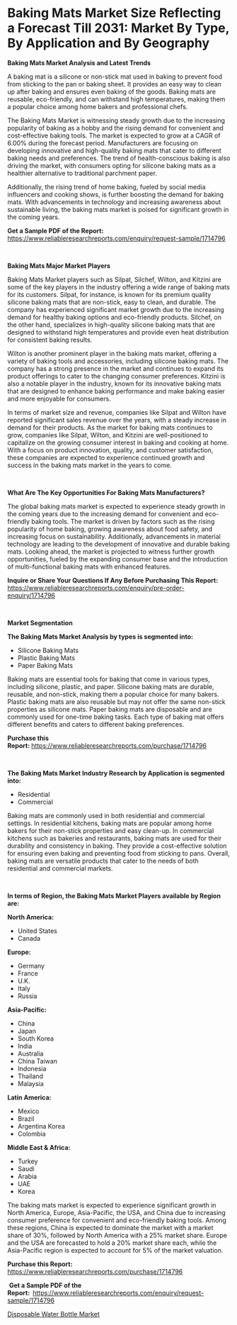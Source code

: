 <p><h1>Baking Mats Market Size Reflecting a Forecast Till 2031: Market By Type, By Application and By Geography</h1></p><p><strong>Baking Mats Market Analysis and Latest Trends</strong></p>
<p><p>A baking mat is a silicone or non-stick mat used in baking to prevent food from sticking to the pan or baking sheet. It provides an easy way to clean up after baking and ensures even baking of the goods. Baking mats are reusable, eco-friendly, and can withstand high temperatures, making them a popular choice among home bakers and professional chefs.</p><p>The Baking Mats Market is witnessing steady growth due to the increasing popularity of baking as a hobby and the rising demand for convenient and cost-effective baking tools. The market is expected to grow at a CAGR of 6.00% during the forecast period. Manufacturers are focusing on developing innovative and high-quality baking mats that cater to different baking needs and preferences. The trend of health-conscious baking is also driving the market, with consumers opting for silicone baking mats as a healthier alternative to traditional parchment paper.</p><p>Additionally, the rising trend of home baking, fueled by social media influencers and cooking shows, is further boosting the demand for baking mats. With advancements in technology and increasing awareness about sustainable living, the baking mats market is poised for significant growth in the coming years.</p></p>
<p><strong>Get a Sample PDF of the Report:&nbsp;</strong> <a href="https://www.reliableresearchreports.com/enquiry/request-sample/1714796">https://www.reliableresearchreports.com/enquiry/request-sample/1714796</a></p>
<p>&nbsp;</p>
<p><strong>Baking Mats Major Market Players</strong></p>
<p><p>Baking Mats Market players such as Silpat, Silchef, Wilton, and Kitzini are some of the key players in the industry offering a wide range of baking mats for its customers. Silpat, for instance, is known for its premium quality silicone baking mats that are non-stick, easy to clean, and durable. The company has experienced significant market growth due to the increasing demand for healthy baking options and eco-friendly products. Silchef, on the other hand, specializes in high-quality silicone baking mats that are designed to withstand high temperatures and provide even heat distribution for consistent baking results.</p><p>Wilton is another prominent player in the baking mats market, offering a variety of baking tools and accessories, including silicone baking mats. The company has a strong presence in the market and continues to expand its product offerings to cater to the changing consumer preferences. Kitzini is also a notable player in the industry, known for its innovative baking mats that are designed to enhance baking performance and make baking easier and more enjoyable for consumers.</p><p>In terms of market size and revenue, companies like Silpat and Wilton have reported significant sales revenue over the years, with a steady increase in demand for their products. As the market for baking mats continues to grow, companies like Silpat, Wilton, and Kitzini are well-positioned to capitalize on the growing consumer interest in baking and cooking at home. With a focus on product innovation, quality, and customer satisfaction, these companies are expected to experience continued growth and success in the baking mats market in the years to come.</p></p>
<p>&nbsp;</p>
<p><strong>What Are The Key Opportunities For Baking Mats Manufacturers?</strong></p>
<p><p>The global baking mats market is expected to experience steady growth in the coming years due to the increasing demand for convenient and eco-friendly baking tools. The market is driven by factors such as the rising popularity of home baking, growing awareness about food safety, and increasing focus on sustainability. Additionally, advancements in material technology are leading to the development of innovative and durable baking mats. Looking ahead, the market is projected to witness further growth opportunities, fueled by the expanding consumer base and the introduction of multi-functional baking mats with enhanced features.</p></p>
<p><strong>Inquire or Share Your Questions If Any Before Purchasing This Report:</strong> <a href="https://www.reliableresearchreports.com/enquiry/pre-order-enquiry/1714796">https://www.reliableresearchreports.com/enquiry/pre-order-enquiry/1714796</a></p>
<p>&nbsp;</p>
<p><strong>Market Segmentation</strong></p>
<p><strong>The Baking Mats Market Analysis by types is segmented into:</strong></p>
<p><ul><li>Silicone Baking Mats</li><li>Plastic Baking Mats</li><li>Paper Baking Mats</li></ul></p>
<p><p>Baking mats are essential tools for baking that come in various types, including silicone, plastic, and paper. Silicone baking mats are durable, reusable, and non-stick, making them a popular choice for many bakers. Plastic baking mats are also reusable but may not offer the same non-stick properties as silicone mats. Paper baking mats are disposable and are commonly used for one-time baking tasks. Each type of baking mat offers different benefits and caters to different baking preferences.</p></p>
<p><strong>Purchase this Report:&nbsp;</strong><a href="https://www.reliableresearchreports.com/purchase/1714796">https://www.reliableresearchreports.com/purchase/1714796</a></p>
<p>&nbsp;</p>
<p><strong>The Baking Mats Market Industry Research by Application is segmented into:</strong></p>
<p><ul><li>Residential</li><li>Commercial</li></ul></p>
<p><p>Baking mats are commonly used in both residential and commercial settings. In residential kitchens, baking mats are popular among home bakers for their non-stick properties and easy clean-up. In commercial kitchens such as bakeries and restaurants, baking mats are used for their durability and consistency in baking. They provide a cost-effective solution for ensuring even baking and preventing food from sticking to pans. Overall, baking mats are versatile products that cater to the needs of both residential and commercial markets.</p></p>
<p>&nbsp;</p>
<p><strong>In terms of Region, the Baking Mats Market Players available by Region are:</strong></p>
<p>
    <p> <strong> North America: </strong>
        <ul>
            <li>United States</li>
            <li>Canada</li>
        </ul>
        </p> 
    <p> <strong> Europe: </strong>
        <ul>
            <li>Germany</li>
            <li>France</li>
            <li>U.K.</li>
            <li>Italy</li>
            <li>Russia</li>
        </ul>
        </p> 
    <p> <strong> Asia-Pacific: </strong>
        <ul>
            <li>China</li>
            <li>Japan</li>
            <li>South Korea</li>
            <li>India</li>
            <li>Australia</li>
            <li>China Taiwan</li>
            <li>Indonesia</li>
            <li>Thailand</li>
            <li>Malaysia</li>
        </ul>
        </p> 
    <p> <strong> Latin America: </strong>
        <ul>
            <li>Mexico</li>
            <li>Brazil</li>
            <li>Argentina Korea</li>
            <li>Colombia</li>
        </ul>
        </p> 
    <p> <strong> Middle East & Africa: </strong>
        <ul>
            <li>Turkey</li>
            <li>Saudi</li>
            <li>Arabia</li>
            <li>UAE</li>
            <li>Korea</li>
        </ul>
    </p>
    </p>
<p><p>The baking mats market is expected to experience significant growth in North America, Europe, Asia-Pacific, the USA, and China due to increasing consumer preference for convenient and eco-friendly baking tools. Among these regions, China is expected to dominate the market with a market share of 30%, followed by North America with a 25% market share. Europe and the USA are forecasted to hold a 20% market share each, while the Asia-Pacific region is expected to account for 5% of the market valuation.</p></p>
<p><strong>Purchase this Report: </strong><a href="https://www.reliableresearchreports.com/purchase/1714796">https://www.reliableresearchreports.com/purchase/1714796</a></p>
<p>&nbsp;<strong>Get a Sample PDF of the Report:&nbsp;&nbsp;</strong><a href="https://www.reliableresearchreports.com/enquiry/request-sample/1714796">https://www.reliableresearchreports.com/enquiry/request-sample/1714796</a></p>
<p><strong></strong></p>
<p><p><a href="https://github.com/Alonsoolds3wq1d81czn8rbol/Market-Research-Report-List-1/blob/main/disposable-water-bottle-market.md">Disposable Water Bottle Market</a></p></p>